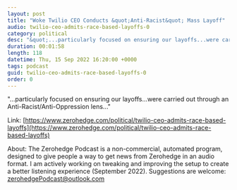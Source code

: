 ```yaml
---
layout: post
title: "Woke Twilio CEO Conducts &quot;Anti-Racist&quot; Mass Layoff"
audio: twilio-ceo-admits-race-based-layoffs-0
category: political
desc: "&quot;...particularly focused on ensuring our layoffs...were carried out through an Anti-Racist/Anti-Oppression lens...&quot;"
duration: 00:01:58
length: 118
datetime: Thu, 15 Sep 2022 16:20:00 +0000
tags: podcast
guid: twilio-ceo-admits-race-based-layoffs-0
order: 0
---
```

&quot;...particularly focused on ensuring our layoffs...were carried out through an Anti-Racist/Anti-Oppression lens...&quot;

Link: [https://www.zerohedge.com/political/twilio-ceo-admits-race-based-layoffs](https://www.zerohedge.com/political/twilio-ceo-admits-race-based-layoffs)

About: The Zerohedge Podcast is a non-commercial, automated program, designed to give people a way to get news from Zerohedge in an audio format.  I am actively working on tweaking and improving the setup to create a better listening experience (September 2022).  Suggestions are welcome: [zerohedgePodcast@outlook.com](mailto:zerohedgePodcast@outlook.com)